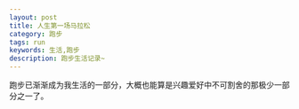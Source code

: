 ```yaml
---
layout: post
title: 人生第一场马拉松
category: 跑步
tags: run
keywords: 生活,跑步
description: 跑步生活记录~
---
```


跑步已渐渐成为我生活的一部分，大概也能算是兴趣爱好中不可割舍的那极少一部分之一了。

